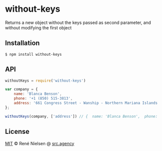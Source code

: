 # without-keys

Returns a new object without the keys passed as second parameter, and without modifying the first object

## Installation

```
$ npm install without-keys
```

## API

```javascript
withoutKeys = require('without-keys')

var company = {
    name: 'Blanca Benson',
    phone: '+1 (850) 515-3813',
    address: '661 Congress Street - Wanship - Northern Mariana Islands 717'
};

withoutKeys(company, ['address']) // {  name: 'Blanca Benson',  phone: '+1 (850) 515-3813' }
```

## License

[MIT](http://opensource.org/licenses/MIT) © René Nielsen @ [src.agency](http://src.agency)
